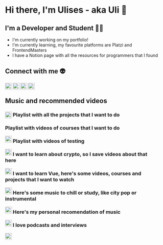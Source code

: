 
# Hi there, I'm Ulises - aka Uli 👋

## I'm a Developer and Student 👨‍💻

- I'm currently working on my portfolio!
- I'm currently learning, my favourite platforms are Platzi and FrontendMasters
- I have a Notion page with all the resources for programmers that I found

## Connect with me 👽

[<img align="left" alt="My page in Notion" width="22px" src="https://cdn.jsdelivr.net/npm/simple-icons@3.13.0/icons/notion.svg" />][Notion]

[<img align="left" alt="My page in Notion" width="22px" src="https://cdn.jsdelivr.net/npm/simple-icons@3.13.0/icons/twitter.svg" />][Twitter]

[<img align="left" alt="My page in Notion" width="22px" src="https://cdn.jsdelivr.net/npm/simple-icons@3.13.0/icons/linkedin.svg" />][Linkedin]

[<img align="left" alt="My page in Notion" width="22px" src="https://cdn.jsdelivr.net/npm/simple-icons@3.13.0/icons/instagram.svg" />][Instagram]

<br />

## Music and recommended videos

### Playlist with all the projects that I want to do [<img align="left" alt="Playlist with projects" width="22px" src="https://cdn.jsdelivr.net/npm/simple-icons@3.13.0/icons/youtube.svg" target="_blank"/>][ProjectsPlaylist]

### Playlist with videos of courses that I want to do

[<img align="left" alt="My page in Notion" width="22px" src="https://cdn.jsdelivr.net/npm/simple-icons@3.13.0/icons/youtube.svg" />][PlaylistCursos]

### Playlist with videos of testing

[<img align="left" alt="My page in Notion" width="22px" src="https://cdn.jsdelivr.net/npm/simple-icons@3.13.0/icons/youtube.svg" />][PlaylistTesting]

### I want to learn about crypto, so I save videos about that here

[<img align="left" alt="My page in Notion" width="22px" src="https://cdn.jsdelivr.net/npm/simple-icons@3.13.0/icons/youtube.svg" />][PlaylistCripto]

### I want to learn Vue, here's some videos, courses and projects that I want to watch

[<img align="left" alt="My page in Notion" width="22px" src="https://cdn.jsdelivr.net/npm/simple-icons@3.13.0/icons/youtube.svg" />][PlaylistVue]

### Here's some music to chill or study, like city pop or instrumental

[<img align="left" alt="My page in Notion" width="22px" src="https://cdn.jsdelivr.net/npm/simple-icons@3.13.0/icons/youtube.svg" />][PlaylistMusiquita]

### Here's my personal recomendation of music

[<img align="left" alt="My page in Notion" width="22px" src="https://cdn.jsdelivr.net/npm/simple-icons@3.13.0/icons/youtube.svg" />][PlaylistVibe]

### I love podcasts and interviews

[<img align="left" alt="My page in Notion" width="22px" src="https://cdn.jsdelivr.net/npm/simple-icons@3.13.0/icons/youtube.svg" />][PlaylistCharlas]

<br />
<br />

[Notion]:https://ulimoralez.notion.site/Apuntes-c1422f0ca2eb4136a65d52b803b6ffb0
[Twitter]:https://twitter.com/Ulisesmoralez12
[Linkedin]:https://www.linkedin.com/in/ulimoralez/
[Instagram]:https://www.instagram.com/uli.png/
[ProjectsPlaylist]:https://www.youtube.com/playlist?list=PL5m_UCW_o7AERC7uJbSWqmmkaBOXk6V5h
[PlaylistTesting]:https://www.youtube.com/playlist?list=PL5m_UCW_o7AEg1W42ollM7IGOugioJoe0
[PlaylistCursos]:https://www.youtube.com/playlist?list=PL5m_UCW_o7AEbAKAyujjLK0ez8oCjWNHh
[PlaylistCripto]:https://www.youtube.com/playlist?list=PL5m_UCW_o7AFFiSp1k5pArF0ipDT4rc5B
[PlaylistVue]:https://www.youtube.com/playlist?list=PL5m_UCW_o7AEQVsvSTrJIcwJ0Yr4y0cHI
[PlaylistMusiquita]:https://www.youtube.com/playlist?list=PL5m_UCW_o7AF8pY_NFWKNOiROdTyviE4-
[PlaylistVibe]:https://www.youtube.com/playlist?list=PLT5Xx8RaCaUnLCoP6rpr412r8ERS64Tbn
[PlaylistCharlas]:https://www.youtube.com/playlist?list=PL5m_UCW_o7AHYVRglBYyC8fARq4BFGow2